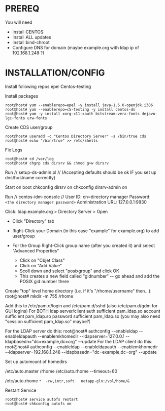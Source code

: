 # PREREQ
You will need

- Install CENTOS
- Install ALL updates
- Install bind-chroot
- Configure DNS for domain (maybe example.org with ldap ip of 192.168.1.248 ?)

# INSTALLATION/CONFIG


Install following repos
      epel
      Centos-testing

Install packages

	
	root@host# yum --enablerepo=epel -y install java-1.6.0-openjdk.i386
	root@host# yum --enablerepo=c5-testing -y install centos-ds
	root@host# yum -y install xorg-x11-xauth bitstream-vera-fonts dejavu-lgc-fonts urw-fonts


Create CDS user/group

	
	root@host# useradd -c "Centos Directory Server" -s /bin/true cds
	root@host# echo "/bin/true" >> /etc/shells


Fix Logs

	
	root@host# cd /var/log
	root@host# chgrp cds dirsrv && chmod g+w dirsrv


Run // setup-ds-admin.pl // (Accepting defaults should be ok IF you set up dns/hostname correctly)

Start on boot
         chkconfig dirsrv on
         chkconfig dirsrv-admin on

Run // centos-idm-console //
           User ID: cn=directory manager
           Password: `<the directory manager password>`
           Administration URL: 127.0.0.1:9830

Click: ldap.example.org > Directory Server > Open

*  Click "Directory" tab

*  Right-Click your Domain (in this case "example" for example.org) to add user/group

*  For the Group Right-Click group name (after you created it) and select "Advanced Properties"
     * Click on "Objet Class"
     * Click on "Add Value"
     * Scoll down and select "posixgroup" and click OK
     * This creates a new field called "gidnumber" -- go ahead and add the POSIX gid number there 

Create "top" level home directory (i.e. if it's "/rhome/username" then...):
          root@host# mkdir -m 755 /rhome

Add this to /etc/pam.d/login and /etc/pam.d/sshd (also /etc/pam.d/gdm for GUI logins) For BOTH ldap server/client
	auth sufficient pam_ldap.so
	account sufficient pam_ldap.so
	password sufficient pam_ldap.so
	(you may also need "session sufficient pam_ldap.so" maybe?)

For the LDAP server do this:
	root@host# authconfig --enableldap --enableldapauth --enablemkhomedir --ldapserver=127.0.0.1 --ldapbasedn="dc=example,dc=org" --update
For the LDAP client do this:
	root@host# authconfig --enableldap --enableldapauth --enablemkhomedir --ldapserver=192.168.1.248 --ldapbasedn="dc=example,dc=org" --update

Set up automount of homedirs

/etc/auto.master
         	/rhome	/etc/auto.rhome	--timeout=60

/etc/auto.rhome
`*	-rw,intr,soft	netapp-gln:/vol/home/&`

Restart Service

	
	root@host# service autofs restart
	root@host# chkconfig autofs on

